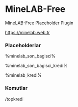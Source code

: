# MineLAB-Free
MineLAB-Free Placeholder Plugin

https://minelab.web.tr


### Placeholderlar
%minelab_son_bagisci%

%minelab_son_bagisci_kredi%

%minelab_kredi%

### Komutlar

/topkredi
